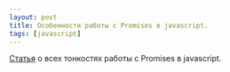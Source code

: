 ```yaml
---
layout: post
title: Особенности работы с Promises в javascript.
tags: [javascript]
---
```

[Статья](https://pouchdb.com/2015/05/18/we-have-a-problem-with-promises.html) о всех тонкостях работы с Promises в javascript.